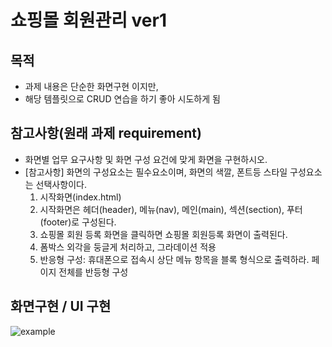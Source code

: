 # 쇼핑몰 회원관리 ver1

## 목적

- 과제 내용은 단순한 화면구현 이지만,
- 해당 템플릿으로 CRUD 연습을 하기 좋아 시도하게 됨

## 참고사항(원래 과제 requirement)

- 화면별 업무 요구사항 및 화면 구성 요건에 맞게 화면을 구현하시오.
- [참고사항] 화면의 구성요소는 필수요소이며, 화면의 색깔, 폰트등 스타일 구성요소는 선택사항이다.
  1. 시작화면(index.html)
  2. 시작화면은 헤더(header), 메뉴(nav), 메인(main), 섹션(section), 푸터(footer)로 구성된다.
  3. 쇼핑몰 회원 등록 화면을 클릭하면 쇼핑몰 회원등록 화면이 출력된다.
  4. 폼박스 외각을 둥글게 처리하고, 그라데이션 적용
  5. 반응형 구성: 휴대폰으로 접속시 상단 메뉴 항목을 블록 형식으로 출력하라. 페이지 전체를 반등형 구성

## 화면구현 / UI 구현

![example](/Users/Shared/OneDrive/shopUser/img/1.png)
